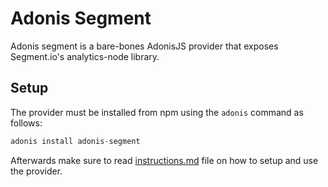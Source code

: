 # Adonis Segment

Adonis segment is a bare-bones AdonisJS provider that exposes Segment.io's analytics-node library.

## Setup

The provider must be installed from npm using the `adonis` command as follows:

```js
adonis install adonis-segment
```

Afterwards make sure to read [instructions.md](instructions.md) file on how to setup and use the provider.